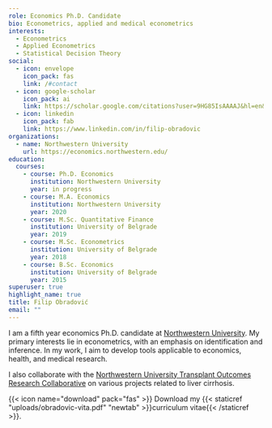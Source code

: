 ```yaml
---
role: Economics Ph.D. Candidate
bio: Econometrics, applied and medical econometrics
interests:
  - Econometrics
  - Applied Econometrics
  - Statistical Decision Theory
social:
  - icon: envelope
    icon_pack: fas
    link: /#contact
  - icon: google-scholar
    icon_pack: ai
    link: https://scholar.google.com/citations?user=9HG85IsAAAAJ&hl=en&oi=ao
  - icon: linkedin
    icon_pack: fab
    link: https://www.linkedin.com/in/filip-obradovic
organizations:
  - name: Northwestern University
    url: https://economics.northwestern.edu/
education:
  courses:
    - course: Ph.D. Economics
      institution: Northwestern University
      year: in progress
    - course: M.A. Economics
      institution: Northwestern University
      year: 2020
    - course: M.Sc. Quantitative Finance
      institution: University of Belgrade
      year: 2019
    - course: M.Sc. Econometrics
      institution: University of Belgrade
      year: 2018
    - course: B.Sc. Economics
      institution: University of Belgrade
      year: 2015
superuser: true
highlight_name: true
title: Filip Obradović
email: ""
---
```

I am a fifth year economics Ph.D. candidate at [Northwestern University](https://economics.northwestern.edu/). My primary interests lie in econometrics, with an emphasis on identification and inference. In my work, I aim to develop tools applicable to economics, health, and medical research.

I also collaborate with the [Northwestern University Transplant Outcomes Research Collaborative](https://www.feinberg.northwestern.edu/sites/nutorc/index.html) on various projects related to liver cirrhosis.


{{< icon name="download" pack="fas" >}} Download my {{< staticref "uploads/obradovic-vita.pdf" "newtab" >}}curriculum vitae{{< /staticref >}}.
